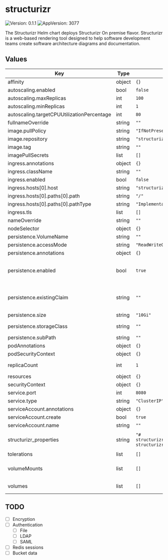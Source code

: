 # structurizr

![Version: 0.1.1](https://img.shields.io/badge/Version-0.1.1-informational?style=flat-square) ![AppVersion: 3077](https://img.shields.io/badge/AppVersion-3077-informational?style=flat-square)

The Structurizr Helm chart deploys Structurizr On premise flavor. Structurizr is a web-based rendering tool designed to help software development teams create software architecture diagrams and documentation.

## Values

| Key | Type | Default | Description |
|-----|------|---------|-------------|
| affinity | object | `{}` |  |
| autoscaling.enabled | bool | `false` |  |
| autoscaling.maxReplicas | int | `100` |  |
| autoscaling.minReplicas | int | `1` |  |
| autoscaling.targetCPUUtilizationPercentage | int | `80` |  |
| fullnameOverride | string | `""` |  |
| image.pullPolicy | string | `"IfNotPresent"` |  |
| image.repository | string | `"structurizr/onpremises"` |  |
| image.tag | string | `""` |  |
| imagePullSecrets | list | `[]` |  |
| ingress.annotations | object | `{}` |  |
| ingress.className | string | `""` |  |
| ingress.enabled | bool | `false` |  |
| ingress.hosts[0].host | string | `"structurizr.local"` |  |
| ingress.hosts[0].paths[0].path | string | `"/"` |  |
| ingress.hosts[0].paths[0].pathType | string | `"ImplementationSpecific"` |  |
| ingress.tls | list | `[]` |  |
| nameOverride | string | `""` |  |
| nodeSelector | object | `{}` |  |
| persistence.VolumeName | string | `""` |  |
| persistence.accessMode | string | `"ReadWriteOnce"` |  |
| persistence.annotations | object | `{}` |  |
| persistence.enabled | bool | `true` | enable PVC mount/creation, required for the file storage |
| persistence.existingClaim | string | `""` | If defined, PVC must be created manually before volume will be bound |
| persistence.size | string | `"10Gi"` | volume size |
| persistence.storageClass | string | `""` | Storage class of PV to bind. |
| persistence.subPath | string | `""` |  |
| podAnnotations | object | `{}` |  |
| podSecurityContext | object | `{}` |  |
| replicaCount | int | `1` | Specify the number of replicas |
| resources | object | `{}` |  |
| securityContext | object | `{}` |  |
| service.port | int | `8080` |  |
| service.type | string | `"ClusterIP"` |  |
| serviceAccount.annotations | object | `{}` |  |
| serviceAccount.create | bool | `true` |  |
| serviceAccount.name | string | `""` |  |
| structurizr_properties | string | `"# structurizr.url=https://localhost\n# structurizr.authentication=\"file\""` | content of the structurizr.properties file |
| tolerations | list | `[]` |  |
| volumeMounts | list | `[]` | Additional volumeMounts to the container |
| volumes | list | `[]` | Additional volumes to the pod |

## TODO

- [ ] Encryption
- [ ] Authentication
  - [ ] File
  - [ ] LDAP
  - [ ] SAML
- [ ] Redis sessions
- [ ] Bucket data